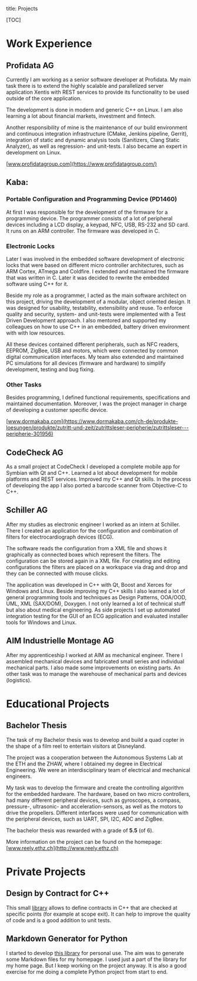 title: Projects

[TOC]


# Work Experience


## Profidata AG


Currently I am working as a senior software developer at Profidata. My main task there is to extend the highly scalable and parallelized server application Xentis with REST services to provide its functionality to be used outside of the core application.

The development is done in modern and generic C++ on Linux. I am also learning a lot about financial markets, investment and fintech.

Another responsibility of mine is the maintenance of our build environment and continuous integration infrastructure (CMake, Jenkins pipeline, Gerrit), integration of static and dynamic analysis tools (Sanitizers, Clang Static Analyzer), as well as regression- and unit-tests. I also became an expert in development on Linux.

[www.profidatagroup.com](https://www.profidatagroup.com/)

## Kaba:

### Portable Configuration and Programming Device (PD1460)
At first I was responsible for the development of the firmware for a programming device. The programmer consists of a lot of peripheral devices including a LCD display, a keypad, NFC, USB, RS-232 and SD card. It runs on an ARM controller. The firmware was developed in C.

### Electronic Locks

Later I was involved in the embedded software development of electronic locks that were based on different micro controller architectures, such as ARM Cortex, ATmega and Coldfire. I extended and maintained the firmware that was written in C. Later it was decided to rewrite the embedded software using C++ for it.

Beside my role as a programmer, I acted as the main software architect on this project, driving the development of a modular, object oriented design. It was designed for usability, testability, extensibility and reuse. To enforce quality and security, system- and unit-tests were implemented with a Test Driven Development approach. I also mentored and supported my colleagues on how to use C++ in an embedded, battery driven environment with with low resources.

All these devices contained different peripherals, such as NFC readers, EEPROM, ZigBee, USB and motors, which were connected by common digital communication interfaces. My team also extended and maintained PC simulations for all devices (firmware and hardware) to simplify development, testing and bug fixing.

### Other Tasks
Besides programming, I defined functional requirements, specifications and maintained documentation. Moreover, I was the project manager in charge of developing a customer specific device.


[www.dormakaba.com](https://www.dormakaba.com/ch-de/produkte-loesungen/produkte/zutritt-und-zeit/zutrittsleser-peripherie/zutrittsleser---peripherie-301956)




## CodeCheck AG
As a small project at CodeCheck I developed a
complete mobile app for Symbian with Qt and C++. Learned a lot about development for mobile platforms and REST services. Improved my C++ and Qt skills. In the process of developing the app I also ported a barcode scanner from Objective-C to C++.


## Schiller AG
After my studies as electronic engineer I worked as an intern at Schiller.
There I created an application for the configuration and combination of filters for electrocardiograph devices (ECG). 

The software reads the configuration from a XML file and shows it graphically as connected boxes which represent the filters. The configuration can be stored again in a XML file. For creating and editing configurations the filters are placed on a workspace via drag and drop and they can be connected with mouse clicks.

The application was developed in C++ with Qt, Boost and Xerces for Windows and Linux.
Beside improving my C++ skills I also learned a lot of general programming tools and techniques as Design Patterns, OOA/OOD, UML, XML (SAX/DOM), Doxygen.
I not only learned a lot of technical stuff but also about medical engineering.
As side projects I set up automated integration testing for the GUI of an ECG application and evaluated installer tools for Windows and Linux.


## AIM Industrielle Montage AG

After my apprenticeship I worked at AIM as mechanical engineer.
There I assembled mechanical devices and fabricated small series and individual mechanical parts. I also made some improvements on existing parts.
An other task was to manage the warehouse of mechanical parts and devices (logistics).


# Educational Projects

## Bachelor Thesis

The task of my Bachelor thesis was to develop and build a quad copter in the shape of a film reel to entertain visitors at Disneyland.

The project was a cooperation between the Autonomous Systems Lab at the ETH and the ZHAW, where I obtained my degree in Electrical Engineering.
We were an interdisciplinary team of electrical and mechanical engineers.

My task was to develop the firmware and create the controlling algorithm for the embedded hardware. The hardware, based on two micro controllers, had many different peripheral devices, such as gyroscopes, a compass, pressure-, ultrasonic- and acceleration-sensors, as well as the motors to drive the propellers. Different interfaces were used for communication with the peripheral devices, such as UART, SPI, I2C, ADC and ZigBee.

The bachelor thesis was rewarded with a grade of **5.5** (of 6).

More information on the project can be found on the homepage: [www.reely.ethz.ch](http://www.reely.ethz.ch)

# Private Projects

## Design by Contract for C++

This small [library](https://github.com/LukasWoodtli/DesignByContractPlusPlus) allows to define contracts in C++ that are checked at specific points (for example at scope exit). It can help to improve the quality of code and is a good addition to unit tests.


## Markdown Generator for Python

I started to develop [this library](https://github.com/LukasWoodtli/MarkdownGen) for personal use. The aim was to generate some Markdown files for my homepage. I used just a part of the library for my home page.
But I keep working on the project anyway. It is also a good exercise for me doing a complete Python project from start to end.

